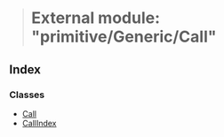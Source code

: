> # External module: "primitive/Generic/Call"

## Index

### Classes

* [Call](../classes/_primitive_generic_call_.call.md)
* [CallIndex](../classes/_primitive_generic_call_.callindex.md)